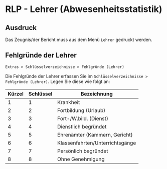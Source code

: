 ﻿# RLP - Lehrer (Abwesenheitsstatistik)

## Ausdruck

Das Zeugnis/der Bericht muss aus dem Menü `Lehrer` gedruckt werden.

## Fehlgründe der Lehrer

`Extras > Schlüsselverzeichnisse > Fehlgründe (Lehrer)`

Die Fehlgründe der Lehrer erfassen Sie im `Schlüsselverzeichnisse > Fehlgründe (Lehrer)`. Legen Sie diese wie folgt an:  

Kürzel | Schlüssel | Bezeichnung
--|--|--
1 | 1 | Krankheit
2 | 2 | Fortbildung (Urlaub)
3 | 3 | Fort-/W.bild. (Dienst)
4 | 4 | Dienstlich begründet
5 | 5 | Ehrenämter (Kammern, Gericht)
6 | 6 | Klassenfahrten/Unterrichtsgänge
7 | 7 | Persönlich begründet
8 | 8 | Ohne Genehmigung